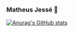 ### Matheus Jessé 👋
[![Anurag's GitHub stats](https://github-readme-stats.vercel.app/api?username=matheusjesse)](https://github.com/anuraghazra/github-readme-stats)

<!--
**matheusjesse/matheusjesse** is a ✨ _special_ ✨ repository because its `README.md` (this file) appears on your GitHub profile.
Here are some ideas to get you started:

- 🔭 I’m currently working on ...
- 🌱 I’m currently learning ...
- 👯 I’m looking to collaborate on ...
- 🤔 I’m looking for help with ...
- 💬 Ask me about ...
- 📫 How to reach me: ...
- 😄 Pronouns: ...
- ⚡ Fun fact: ...
-->
